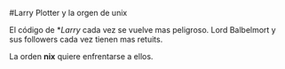#Larry Plotter y la orgen de unix

El código de **Larry* cada vez se vuelve mas peligroso.
Lord Balbelmort y sus followers cada vez tienen mas retuits.

La orden **nix** quiere enfrentarse a ellos.
